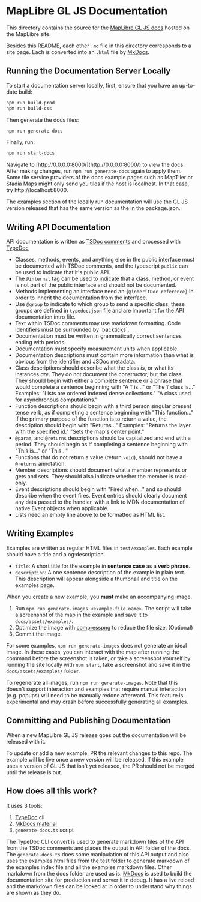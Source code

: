 # MapLibre GL JS Documentation

This directory contains the source for the [MapLibre GL JS docs](https://maplibre.org/maplibre-gl-js/docs/) hosted on the MapLibre site.

Besides this README, each other `.md` file in this directory corresponds to a site page. Each is converted into an `.html` file by [MkDocs](https://www.mkdocs.org/).

## Running the Documentation Server Locally

To start a documentation server locally, first, ensure that you have an up-to-date build:

```bash
npm run build-prod
npm run build-css
```

Then generate the docs files:

```bash
npm run generate-docs
```

Finally, run:

```bash
npm run start-docs
```

Navigate to [http://0.0.0.0:8000/](http://0.0.0.0:8000/) to view the docs. After making changes, run `npm run generate-docs` again to apply them. Some tile service providers of the docs example pages such as MapTiler or Stadia Maps might only send you tiles if the host is localhost. In that case, try http://localhost:8000.

The examples section of the locally run documentation will use the GL JS version released that has the same version as the in the package.json.

## Writing API Documentation

API documentation is written as [TSDoc comments](https://tsdoc.org/) and processed with [TypeDoc](https://typedoc.org/)

* Classes, methods, events, and anything else in the public interface must be documented with TSDoc comments, and the typescript `public` can be used to indicate that it's public API.
* The `@internal` tag can be used to indicate that a class, method, or event is not part of the public interface and should not be documented.
* Methods implementing an interface need an `{@inheritDoc reference}` in order to inherit the documentation from the interface.
* Use `@group` to indicate to which group to send a specific class, these groups are defined in `typedoc.json` file and are important for the API documentation intro file.
* Text within TSDoc comments may use markdown formatting. Code identifiers must be surrounded by \`backticks\`.
* Documentation must be written in grammatically correct sentences ending with periods.
* Documentation must specify measurement units when applicable.
* Documentation descriptions must contain more information than what is obvious from the identifier and JSDoc metadata.
* Class descriptions should describe what the class *is*, or what its instances *are*. They do not document the constructor, but the class. They should begin with either a complete sentence or a phrase that would complete a sentence beginning with "A `T` is..." or "The `T` class is..." Examples: "Lists are ordered indexed dense collections." "A class used for asynchronous computations."
* Function descriptions should begin with a third person singular present tense verb, as if completing a sentence beginning with "This function..." If the primary purpose of the function is to return a value, the description should begin with "Returns..." Examples: "Returns the layer with the specified id." "Sets the map's center point."
* `@param`, and `@returns` descriptions should be capitalized and end with a period. They should begin as if completing a sentence beginning with "This is..." or "This..."
* Functions that do not return a value (return `void`), should not have a `@returns` annotation.
* Member descriptions should document what a member represents or gets and sets. They should also indicate whether the member is read-only.
* Event descriptions should begin with "Fired when..." and so should describe when the event fires. Event entries should clearly document any data passed to the handler, with a link to MDN documentation of native Event objects when applicable.
* Lists need an empty line above to be formatted as HTML list.

## Writing Examples

Examples are written as regular HTML files in `test/examples`. Each example should have a title and a og:description.

* `title`: A short title for the example in **sentence case** as a **verb phrase**.
* `description`: A one sentence description of the example in plain text. This description will appear alongside a thumbnail and title on the examples page.

When you create a new example, you **must** make an accompanying image.

1. Run `npm run generate-images <example-file-name>`. The script will take a screenshot of the map in the example and save it to `docs/assets/examples/`.
2. Optimize the image with [compresspng](https://compresspng.com/) to reduce the file size. (Optional)
3. Commit the image.

For some examples, `npm run generate-images` does not generate an ideal image. In these cases, you can interact with the map after running the command before the screenshot is taken, or take a screenshot yourself by running the site locally with `npm start`, take a screenshot and save it in the `docs/assets/examples/` folder.

To regenerate all images, run `npm run generate-images`. Note that this doesn't support interaction and examples that require manual interaction (e.g. popups) will need to be manually redone afterward. This feature is experimental and may crash before successfully generating all examples.

## Committing and Publishing Documentation

When a new MapLibre GL JS release goes out the documentation will be released with it.

To update or add a new example, PR the relevant changes to this repo. The example will be live once a new version will be released. If this example uses a version of GL JS that isn't yet released, the PR should not be merged until the release is out.

## How does all this work?

It uses 3 tools:

1. [TypeDoc](https://typedoc.org/) cli
2. [MkDocs material](https://squidfunk.github.io/mkdocs-material/)
3. `generate-docs.ts` script

The TypeDoc CLI convert is used to generate markdown files of the API from the TSDoc comments and places the output in API folder of the docs.
The `generate-docs.ts` does some manipulation of this API output and also uses the examples html files from the test folder to generate markdown of the examples index file and all the examples markdown files.
Other markdown from the docs folder are used as is.
[MkDocs](https://www.mkdocs.org/) is used to build the documentation site for production and server it in debug. It has a live reload and the markdown files can be looked at in order to understand why things are shown as they do.
